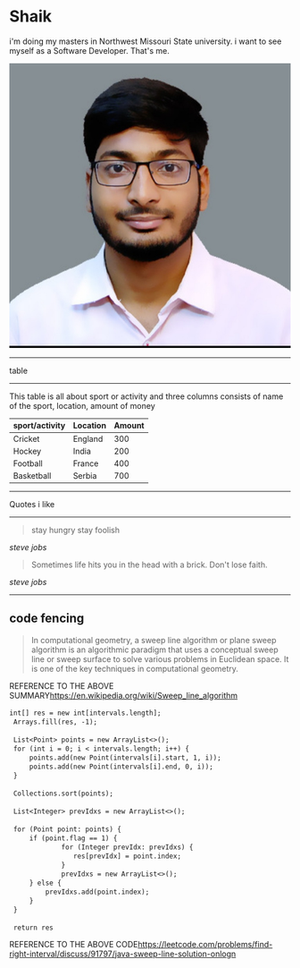 # Shaik

i'm doing my masters in Northwest Missouri State university.
i want to see myself as a Software Developer.
That's me.

![myImage](images/Shaik_pp.jpg)

------

table

------

This table is all about sport or activity and three columns consists of name of the sport, location, amount of money

| sport/activity | Location | Amount |
|---|---|---|
|Cricket | England | 300|
|Hockey | India | 200|
|Football | France | 400|
| Basketball | Serbia | 700|

-----
Quotes i like 

------------

>stay hungry stay foolish

*steve jobs*

>Sometimes life hits you in the head with a brick. Don't lose faith.

*steve jobs*

--------
code fencing
--------

>In computational geometry, a sweep line algorithm or plane sweep algorithm is an algorithmic paradigm that uses a conceptual sweep line or sweep surface to solve various problems in Euclidean space. It is one of the key techniques in computational geometry.

REFERENCE TO THE ABOVE SUMMARY<https://en.wikipedia.org/wiki/Sweep_line_algorithm>

```
int[] res = new int[intervals.length];
 Arrays.fill(res, -1);
 
 List<Point> points = new ArrayList<>();
 for (int i = 0; i < intervals.length; i++) {
     points.add(new Point(intervals[i].start, 1, i));
     points.add(new Point(intervals[i].end, 0, i));
 }
 
 Collections.sort(points);
 
 List<Integer> prevIdxs = new ArrayList<>();
 
 for (Point point: points) {
     if (point.flag == 1) {
             for (Integer prevIdx: prevIdxs) {
                res[prevIdx] = point.index; 
             }
             prevIdxs = new ArrayList<>();
     } else {
         prevIdxs.add(point.index);
     }
 }
 
 return res
 ```

 REFERENCE TO THE ABOVE CODE<https://leetcode.com/problems/find-right-interval/discuss/91797/java-sweep-line-solution-onlogn>






